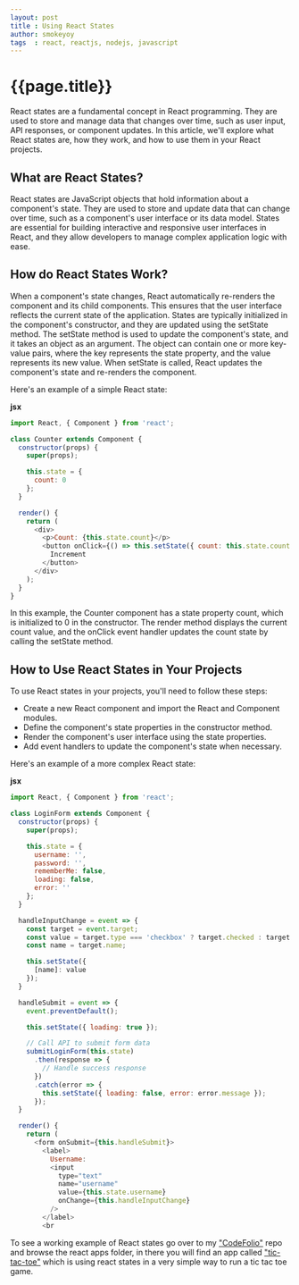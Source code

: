 ```yaml
---
layout: post
title : Using React States
author: smokeyoy
tags  : react, reactjs, nodejs, javascript
---
```


# {{page.title}}

React states are a fundamental concept in React programming. They are used to store and manage data that changes over time, such as user input, API responses, or component updates. In this article, we'll explore what React states are, how they work, and how to use them in your React projects.

## What are React States?

React states are JavaScript objects that hold information about a component's state. They are used to store and update data that can change over time, such as a component's user interface or its data model. States are essential for building interactive and responsive user interfaces in React, and they allow developers to manage complex application logic with ease.

## How do React States Work?

When a component's state changes, React automatically re-renders the component and its child components. This ensures that the user interface reflects the current state of the application. States are typically initialized in the component's constructor, and they are updated using the setState method. The setState method is used to update the component's state, and it takes an object as an argument. The object can contain one or more key-value pairs, where the key represents the state property, and the value represents its new value. When setState is called, React updates the component's state and re-renders the component.

Here's an example of a simple React state:

**jsx**
```js
import React, { Component } from 'react';

class Counter extends Component {
  constructor(props) {
    super(props);

    this.state = {
      count: 0
    };
  }

  render() {
    return (
      <div>
        <p>Count: {this.state.count}</p>
        <button onClick={() => this.setState({ count: this.state.count + 1 })}>
          Increment
        </button>
      </div>
    );
  }
}
```

In this example, the Counter component has a state property count, which is initialized to 0 in the constructor. The render method displays the current count value, and the onClick event handler updates the count state by calling the setState method.

## How to Use React States in Your Projects

To use React states in your projects, you'll need to follow these steps:

- Create a new React component and import the React and Component modules.
- Define the component's state properties in the constructor method.
- Render the component's user interface using the state properties.
- Add event handlers to update the component's state when necessary.

Here's an example of a more complex React state:

**jsx**
```js
import React, { Component } from 'react';

class LoginForm extends Component {
  constructor(props) {
    super(props);

    this.state = {
      username: '',
      password: '',
      rememberMe: false,
      loading: false,
      error: ''
    };
  }

  handleInputChange = event => {
    const target = event.target;
    const value = target.type === 'checkbox' ? target.checked : target.value;
    const name = target.name;

    this.setState({
      [name]: value
    });
  }

  handleSubmit = event => {
    event.preventDefault();

    this.setState({ loading: true });

    // Call API to submit form data
    submitLoginForm(this.state)
      .then(response => {
        // Handle success response
      })
      .catch(error => {
        this.setState({ loading: false, error: error.message });
      });
  }

  render() {
    return (
      <form onSubmit={this.handleSubmit}>
        <label>
          Username:
          <input
            type="text"
            name="username"
            value={this.state.username}
            onChange={this.handleInputChange}
          />
        </label>
        <br
```

To see a working example of React states go over to my ["CodeFolio"](https://github.com/yosileyid/CodeFolio) repo and browse the react apps folder, in there you will find an app called ["tic-tac-toe"](https://github.com/yosileyid/CodeFolio/tree/main/apps/tic-tac-toe) which is using react states in a very simple way to run a tic tac toe game.